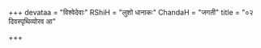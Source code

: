 +++
devataa = "विश्वेदेवाः"
RShiH = "लुशो धानाकः"
ChandaH = "जगती"
title = "०२ दिवस्पृथिव्योरव आ"

+++
